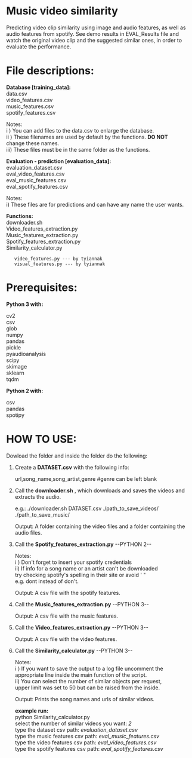 # Music video similarity
Predicting video clip similarity using  image and audio features, as well as  audio features from spotify. See demo results in EVAL_Results file and watch the original video clip and the suggested similar ones, in order to evaluate the performance.


# File descriptions:

**Database [training_data]:**  
       data.csv  
       video_features.csv  
       music_features.csv  
       spotify_features.csv  

   Notes:  
	  i  ) You can add files to the data.csv to enlarge the database.  
	  ii ) These filenames are used by default by the functions. **DO NOT**  
      	       change these names.  
	  iii) These files must be in the same folder as the functions.


**Evaluation - prediction [evaluation_data]:**  
       evaluation_dataset.csv  
       eval_video_features.csv  
       eval_music_features.csv  
       eval_spotify_features.csv  

   Notes:  
	  i) These files are for predictions and can have any name the user wants.  


**Functions:**  
       downloader.sh  
       Video_features_extraction.py  
       Music_features_extraction.py  
       Spotify_features_extraction.py  
       Similarity_calculator.py  
	
       video_features.py --- by tyiannak  
       visual_features.py --- by tyiannak  

   
# Prerequisites: 

**Python 3 with:**  

cv2  
csv  
glob  
numpy  
pandas  
pickle  
pyaudioanalysis  
scipy  
skimage  
sklearn  
tqdm  

**Python 2 with:**  

csv  
pandas  
spotipy  


# HOW TO USE:

Dowload the folder and inside the folder do the following:  


1) Create a **DATASET.csv** with the following info:

    
   url,song_name,song_artist,genre	#genre can be left blank




2) Call the **downloader.sh** , which downloads and saves the videos and extracts the audio.


   e.g.:  ./downloader.sh DATASET.csv ./path_to_save_videos/ ./path_to_save_music/

	
   Output: A folder containing the video files and a folder containing the audio files.




3) Call the **Spotify_features_extraction.py**	--PYTHON 2--


   Notes:  
	  i ) Don't forget to insert your spotify credentials  
       	  ii) If info for a song name or an artist can't be downloaded  
      	      try checking spotify's spelling in their site or avoid ' "  
      	      e.g. dont instead of don't. 

   Output: A csv file with the spotify features.


4) Call the  **Music_features_extraction.py**	--PYTHON 3--

   Output: A csv file with the music features.





5) Call the **Video_features_extraction.py**	--PYTHON 3--

   Output: A csv file with the video features.


6) Call the **Similarity_calculator.py**	--PYTHON 3--

   Notes:  
   	  i ) If you want to save the output to a log file uncomment the  
	      appropriate line inside the main function of the script.  
	  ii) You can select the number of similar objects per request,  
   	      upper limit was set to 50 but can be raised from the inside.

   Output: Prints the song names and urls of similar videos.


   **example run:**  
   python Similarity_calculator.py  
   select the number of similar videos you want: *2*  
   type the dataset csv path: *evaluation_dataset.csv*  
   type the music features csv path: *eval_music_features.csv*  
   type the video features csv path: *eval_video_features.csv*  
   type the spotify features csv path: *eval_spotify_features.csv*  






